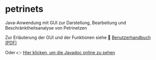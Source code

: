 # petrinets
Java-Anwendung mit GUI zur Darstellung, Bearbeitung und Beschränktheitsanalyse von Petrinetzen

Zur Erläuterung der GUI und der Funktionen siehe 📄 [Benutzerhandbuch (PDF)](documentation/Dokumentation.pdf)

Oder 👉 [Hier klicken, um die Javadoc online zu sehen](https://fehle.github.io/petrinets/)
